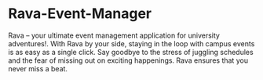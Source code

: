 # Rava-Event-Manager
Rava – your ultimate event management application for university adventures!. With Rava by your side, staying in the loop with campus events is as easy as a single click. Say goodbye to the stress of juggling schedules and the fear of missing out on exciting happenings. Rava ensures that you never miss a beat.
